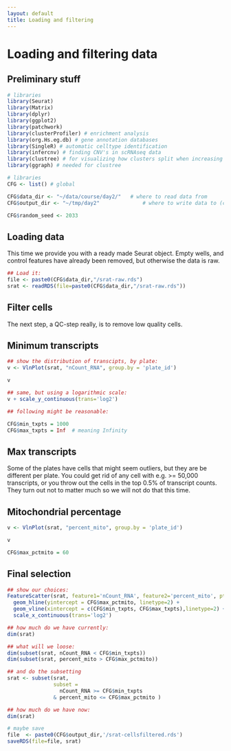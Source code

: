```yaml
---
layout: default
title: Loading and filtering
---
```


<!-- stuff to make Rmarkdown do what we want:  -->


<!-- load complete state from previous lesson ; not the first time-->

# Loading and filtering data
## Preliminary stuff


```r
# libraries
library(Seurat)
library(Matrix)
library(dplyr)
library(ggplot2)
library(patchwork)
library(clusterProfiler) # enrichment analysis
library(org.Hs.eg.db) # gene annotation databases
library(SingleR) # automatic celltype identification
library(infercnv) # finding CNV's in scRNAseq data
library(clustree) # for visualizing how clusters split when increasing resolution
library(ggraph) # needed for clustree
```


```r
# libraries
CFG <- list() # global

CFG$data_dir <- "~/data/course/day2/"   # where to read data from
CFG$output_dir <- "~/tmp/day2"              # where to write data to (can be sasme)

CFG$random_seed <- 2033
```

## Loading data

This time we provide you with a ready made Seurat object. Empty wells,
and control features have already been removed, but otherwise the
data is raw. 


```r
## Load it:
file <- paste0(CFG$data_dir,"/srat-raw.rds")
srat <- readRDS(file=paste0(CFG$data_dir,"/srat-raw.rds"))
```

## Filter cells

The next step, a QC-step really, is to remove low quality cells.

## Minimum transcripts


```r
## show the distribution of transcipts, by plate:
v <- VlnPlot(srat, "nCount_RNA", group.by = 'plate_id')

v

## same, but using a logarithmic scale:
v + scale_y_continuous(trans='log2')

## following might be reasonable:

CFG$min_txpts = 1000
CFG$max_txpts = Inf  # meaning Infinity
```

## Max transcripts

Some of the plates have cells that might seem outliers, but they are
be different per plate. You could get rid of any cell with e.g. >=
50,000 transcripts, or you throw out the cells in the top 0.5% of
transcript counts.  They turn out not to matter much so we will not do
that this time.

<!-- for code throwing out 0.5% top percentile per plate, see prior to 21-Jan-2022 07:19:48 -->

## Mitochondrial percentage

<!-- @@ say something about myotic cells naturally expressing high mito -->


```r
v <- VlnPlot(srat, "percent_mito", group.by = 'plate_id')

v

CFG$max_pctmito = 60
```

## Final selection


```r
## show our choices:
FeatureScatter(srat, feature1='nCount_RNA', feature2='percent_mito', pt.size=2)  + 
  geom_hline(yintercept = CFG$max_pctmito, linetype=2) +
  geom_vline(xintercept = c(CFG$min_txpts, CFG$max_txpts),linetype=2) + 
  scale_x_continuous(trans='log2')

## how much do we have currently:
dim(srat)

## what will we loose:
dim(subset(srat, nCount_RNA < CFG$min_txpts))
dim(subset(srat, percent_mito > CFG$max_pctmito))

## and do the subsetting
srat <- subset(srat,
               subset =
                 nCount_RNA >= CFG$min_txpts
               & percent_mito <= CFG$max_pctmito ) 

## how much do we have now:
dim(srat)

# maybe save
file  <- paste0(CFG$output_dir,'/srat-cellsfiltered.rds')
saveRDS(file=file, srat)
```



<!-- lastly, save the complete sesssion for the next time -->

